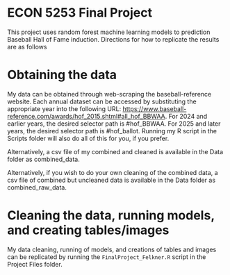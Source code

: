 # ECON 5253 Final Project
This project uses random forest machine learning models to prediction Baseball Hall of Fame induction. Directions for how to replicate the results are as follows

# Obtaining the data
My data can be obtained through web-scraping the baseball-reference website. Each annual dataset can be accessed by substituting the appropriate year into the following URL: https://www.baseball-reference.com/awards/hof_2015.shtml#all_hof_BBWAA. For 2024 and earlier years, the desired selector path is #hof_BBWAA. For 2025 and later years, the desired selector path is #hof_ballot. Running my R script in the Scripts folder will also do all of this for you, if you prefer.

Alternatively, a csv file of my combined and cleaned is available in the Data folder as combined_data.

Alternatively, if you wish to do your own cleaning of the combined data, a csv file of combined but uncleaned data is available in the Data folder as combined_raw_data.

# Cleaning the data, running models, and creating tables/images
My data cleaning, running of models, and creations of tables and images can be replicated by running the `FinalProject_Felkner.R` script in the Project Files folder.



